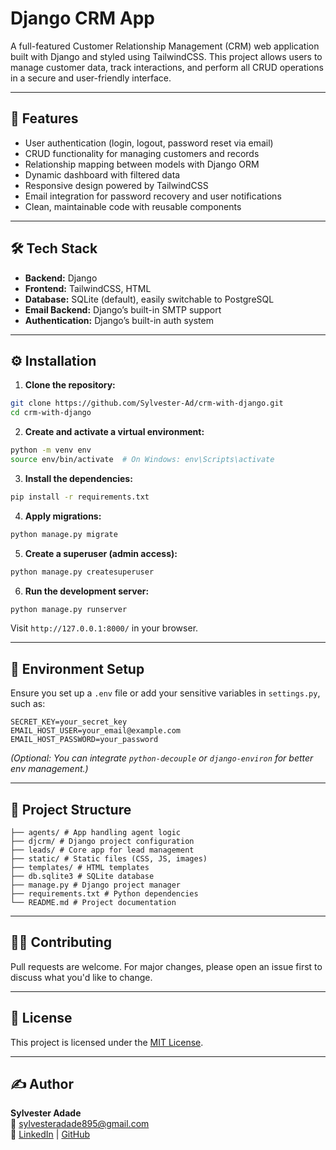 # Django CRM App

A full-featured Customer Relationship Management (CRM) web application built with Django and styled using TailwindCSS. This project allows users to manage customer data, track interactions, and perform all CRUD operations in a secure and user-friendly interface.

---

## 🚀 Features

- User authentication (login, logout, password reset via email)
- CRUD functionality for managing customers and records
- Relationship mapping between models with Django ORM
- Dynamic dashboard with filtered data
- Responsive design powered by TailwindCSS
- Email integration for password recovery and user notifications
- Clean, maintainable code with reusable components

---

## 🛠 Tech Stack

- **Backend:** Django
- **Frontend:** TailwindCSS, HTML
- **Database:** SQLite (default), easily switchable to PostgreSQL
- **Email Backend:** Django’s built-in SMTP support
- **Authentication:** Django’s built-in auth system

---

## ⚙️ Installation

1. **Clone the repository:**

```bash
git clone https://github.com/Sylvester-Ad/crm-with-django.git
cd crm-with-django
```

2. **Create and activate a virtual environment:**

```bash
python -m venv env
source env/bin/activate  # On Windows: env\Scripts\activate
```

3. **Install the dependencies:**

```bash
pip install -r requirements.txt
```

4. **Apply migrations:**

```bash
python manage.py migrate
```

5. **Create a superuser (admin access):**

```bash
python manage.py createsuperuser
```

6. **Run the development server:**

```bash
python manage.py runserver
```

Visit `http://127.0.0.1:8000/` in your browser.

---

## 🔐 Environment Setup

Ensure you set up a `.env` file or add your sensitive variables in `settings.py`, such as:

```env
SECRET_KEY=your_secret_key
EMAIL_HOST_USER=your_email@example.com
EMAIL_HOST_PASSWORD=your_password
```

*(Optional: You can integrate `python-decouple` or `django-environ` for better env management.)*

---

## 📁 Project Structure

```
├── agents/ # App handling agent logic
├── djcrm/ # Django project configuration
├── leads/ # Core app for lead management
├── static/ # Static files (CSS, JS, images)
├── templates/ # HTML templates
├── db.sqlite3 # SQLite database
├── manage.py # Django project manager
├── requirements.txt # Python dependencies
└── README.md # Project documentation
```

---

## 🙋‍♂️ Contributing

Pull requests are welcome. For major changes, please open an issue first to discuss what you'd like to change.

---

## 📜 License

This project is licensed under the [MIT License](LICENSE).

---

## ✍️ Author

**Sylvester Adade**  
📧 sylvesteradade895@gmail.com  
🔗 [LinkedIn](https://www.linkedin.com/in/sylvester-adade) | [GitHub](https://github.com/Sylvester-Ad)

